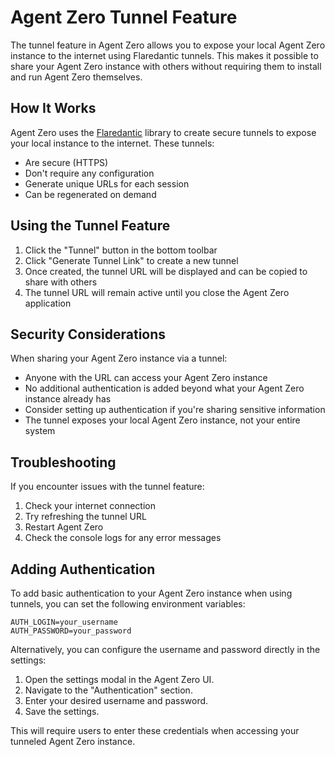 # Agent Zero Tunnel Feature

The tunnel feature in Agent Zero allows you to expose your local Agent Zero instance to the internet using Flaredantic tunnels. This makes it possible to share your Agent Zero instance with others without requiring them to install and run Agent Zero themselves.

## How It Works

Agent Zero uses the [Flaredantic](https://pypi.org/project/flaredantic/) library to create secure tunnels to expose your local instance to the internet. These tunnels:

- Are secure (HTTPS)
- Don't require any configuration
- Generate unique URLs for each session
- Can be regenerated on demand

## Using the Tunnel Feature

1. Click the "Tunnel" button in the bottom toolbar
2. Click "Generate Tunnel Link" to create a new tunnel
3. Once created, the tunnel URL will be displayed and can be copied to share with others
4. The tunnel URL will remain active until you close the Agent Zero application

## Security Considerations

When sharing your Agent Zero instance via a tunnel:

- Anyone with the URL can access your Agent Zero instance
- No additional authentication is added beyond what your Agent Zero instance already has
- Consider setting up authentication if you're sharing sensitive information
- The tunnel exposes your local Agent Zero instance, not your entire system

## Troubleshooting

If you encounter issues with the tunnel feature:

1. Check your internet connection
2. Try refreshing the tunnel URL
3. Restart Agent Zero
4. Check the console logs for any error messages

## Adding Authentication

To add basic authentication to your Agent Zero instance when using tunnels, you can set the following environment variables:

```
AUTH_LOGIN=your_username
AUTH_PASSWORD=your_password
```

Alternatively, you can configure the username and password directly in the settings:

1. Open the settings modal in the Agent Zero UI.
2. Navigate to the "Authentication" section.
3. Enter your desired username and password.
4. Save the settings.

This will require users to enter these credentials when accessing your tunneled Agent Zero instance.